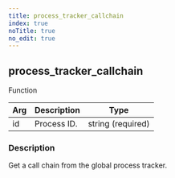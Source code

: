 ```yaml
---
title: process_tracker_callchain
index: true
noTitle: true
no_edit: true
---
```




<div class="vql_item"></div>


## process_tracker_callchain
<span class='vql_type pull-right page-header'>Function</span>



<div class="vqlargs"></div>

Arg | Description | Type
----|-------------|-----
id|Process ID.|string (required)

### Description

Get a call chain from the global process tracker.

